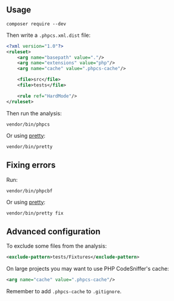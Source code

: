 ## Usage

```
composer require --dev
```

Then write a `.phpcs.xml.dist` file:

```xml
<?xml version="1.0"?>
<ruleset>
    <arg name="basepath" value="."/>
    <arg name="extensions" value="php"/>
    <arg name="cache" value=".phpcs-cache"/>

    <file>src</file>
    <file>tests</file>

    <rule ref="HardMode"/>
</ruleset>
```

Then run the analysis:

```
vendor/bin/phpcs
```

Or using [pretty](https://github.com/mnapoli/pretty):

```
vendor/bin/pretty
```

## Fixing errors

Run:

```
vendor/bin/phpcbf
```

Or using [pretty](https://github.com/mnapoli/pretty):

```
vendor/bin/pretty fix
```

## Advanced configuration

To exclude some files from the analysis:

```xml
<exclude-pattern>tests/Fixtures</exclude-pattern>
```

On large projects you may want to use PHP CodeSniffer's cache:

```xml
<arg name="cache" value=".phpcs-cache"/>
```

Remember to add `.phpcs-cache` to `.gitignore`.
